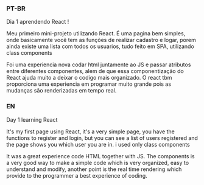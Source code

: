 ### PT-BR

Dia 1 aprendendo React !

Meu primeiro mini-projeto utilizando React. É uma pagina bem simples, onde basicamente você tem as funções de
realizar cadastro e logar, porem ainda existe uma lista com todos os usuarios, tudo feito em SPA, utilizando class
components

Foi uma experiencia nova codar html juntamente ao JS e passar atributos entre diferentes componentes, alem de que
essa componentização do React ajuda muito a deixar o codigo mais organizado. O react tbm proporciona uma experiencia
em programar muito grande pois as mudanças são renderizadas em tempo real.

### EN

Day 1 learning React

It's my first page using React, it's a very simple page, you have the functions to register and login,
but you can see a list of users registered and the page shows you which user you are in. i used only class components

It was a great experience code HTML together with JS. The components is a very good way to make a simple code
which is very organized, easy to understand and modify, another point is the real time rendering which provide to the 
programmer a best experience of coding. 